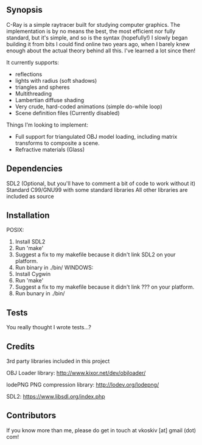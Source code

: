 ## Synopsis

C-Ray is a simple raytracer built for studying computer graphics. The implementation is by no means the best, the most efficient nor fully standard, but it's simple, and so is the syntax (hopefully!)
I slowly began building it from bits I could find online two years ago, when I barely knew enough about the actual theory behind all this. I've learned a lot since then!

It currently supports:
- reflections
- lights with radius (soft shadows)
- triangles and spheres
- Multithreading
- Lambertian diffuse shading
- Very crude, hard-coded animations (simple do-while loop)
- Scene definition files (Currently disabled)

Things I'm looking to implement:
- Full support for triangulated OBJ model loading, including matrix transforms to composite a scene.
- Refractive materials (Glass)

## Dependencies

SDL2 (Optional, but you'll have to comment a bit of code to work without it)
Standard C99/GNU99 with some standard libraries
All other libraries are included as source

## Installation

POSIX:
1. Install SDL2
2. Run 'make'
3. Suggest a fix to my makefile because it didn't link SDL2 on your platform.
4. Run binary in ./bin/
WINDOWS:
1. Install Cygwin
2. Run 'make'
3. Suggest a fix to my makefile because it didn't link ??? on your platform.
4. Run bunary in ./bin/

## Tests

You really thought I wrote tests...?

## Credits

3rd party libraries included in this project

OBJ Loader library: http://www.kixor.net/dev/objloader/

lodePNG PNG compression library: http://lodev.org/lodepng/

SDL2: https://www.libsdl.org/index.php

## Contributors

If you know more than me, please do get in touch at vkoskiv [at] gmail (dot) com!

